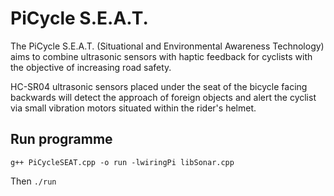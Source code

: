 # PiCycle S.E.A.T.
The PiCycle S.E.A.T. (Situational and Environmental Awareness Technology) aims to combine ultrasonic sensors with haptic feedback for cyclists with the objective of increasing road safety.

HC-SR04 ultrasonic sensors placed under the seat of the bicycle facing backwards will detect the approach of foreign objects and alert the cyclist via small vibration motors situated within the rider's helmet.

## Run programme
`g++ PiCycleSEAT.cpp -o run -lwiringPi libSonar.cpp`

Then `./run`
